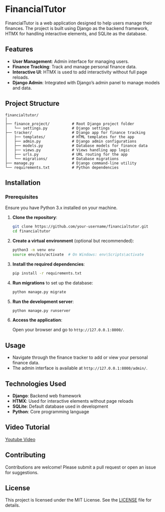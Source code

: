 # FinancialTutor

FinancialTutor is a web application designed to help users manage their finances. The project is built using Django as the backend framework, HTMX for handling interactive elements, and SQLite as the database.

## Features

- **User Management**: Admin interface for managing users.
- **Finance Tracking**: Track and manage personal finance data.
- **Interactive UI**: HTMX is used to add interactivity without full page reloads.
- **Django Admin**: Integrated with Django’s admin panel to manage models and data.

## Project Structure

```
financialtutor/
│
├── finance_project/          # Root Django project folder
│   └── settings.py           # Django settings
├── tracker/                  # Django app for finance tracking
│   ├── templates/            # HTML templates for the app
│   ├── admin.py              # Django admin configurations
│   ├── models.py             # Database models for finance data
│   ├── views.py              # Views handling app logic
│   ├── urls.py               # URL routing for the app
│   └── migrations/           # Database migrations
├── manage.py                 # Django command-line utility
└── requirements.txt          # Python dependencies
```

## Installation

### Prerequisites

Ensure you have Python 3.x installed on your machine.

1. **Clone the repository**:

   ```bash
   git clone https://github.com/your-username/financialtutor.git
   cd financialtutor
   ```

2. **Create a virtual environment** (optional but recommended):

   ```bash
   python3 -m venv env
   source env/bin/activate  # On Windows: env\Scripts\activate
   ```

3. **Install the required dependencies**:

   ```bash
   pip install -r requirements.txt
   ```

4. **Run migrations** to set up the database:

   ```bash
   python manage.py migrate
   ```

5. **Run the development server**:

   ```bash
   python manage.py runserver
   ```

6. **Access the application**:

   Open your browser and go to `http://127.0.0.1:8000/`.

## Usage

- Navigate through the finance tracker to add or view your personal finance data.
- The admin interface is available at `http://127.0.0.1:8000/admin/`.

## Technologies Used

- **Django**: Backend web framework
- **HTMX**: Used for interactive elements without page reloads
- **SQLite**: Default database used in development
- **Python**: Core programming language

## Video Tutorial
[Youtube Video](https://www.youtube.com/watch?v=6OlILeP9GKg&list=PL-2EBeDYMIbSBjHGYJYl1WLUT-tbCLHOb&index=1)

## Contributing

Contributions are welcome! Please submit a pull request or open an issue for suggestions.

## License

This project is licensed under the MIT License. See the [LICENSE](LICENSE) file for details.
